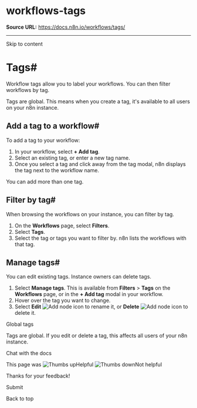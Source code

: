 # workflows-tags

**Source URL:** https://docs.n8n.io/workflows/tags/

---

Skip to content 

[ ](https://github.com/n8n-io/n8n-docs/edit/main/docs/workflows/tags.md "Edit this page")

# Tags#

Workflow tags allow you to label your workflows. You can then filter workflows by tag.

Tags are global. This means when you create a tag, it's available to all users on your n8n instance.

## Add a tag to a workflow#

To add a tag to your workflow:

  1. In your workflow, select **\+ Add tag**.
  2. Select an existing tag, or enter a new tag name.
  3. Once you select a tag and click away from the tag modal, n8n displays the tag next to the workflow name.



You can add more than one tag.

## Filter by tag#

When browsing the workflows on your instance, you can filter by tag.

  1. On the **Workflows** page, select **Filters**.
  2. Select **Tags**.
  3. Select the tag or tags you want to filter by. n8n lists the workflows with that tag.



## Manage tags#

You can edit existing tags. Instance owners can delete tags.

  1. Select **Manage tags**. This is available from **Filters** > **Tags** on the **Workflows** page, or in the **\+ Add tag** modal in your workflow.
  2. Hover over the tag you want to change.
  3. Select **Edit** ![Add node icon](../../_images/common-icons/edit.png) to rename it, or **Delete** ![Add node icon](../../_images/common-icons/delete.png) to delete it.



Global tags

Tags are global. If you edit or delete a tag, this affects all users of your n8n instance.

Chat with the docs

This page was ![Thumbs up](/_images/assets/thumb_up.png)Helpful  ![Thumbs down](/_images/assets/thumb_down.png)Not helpful 

Thanks for your feedback! 

Submit 

Back to top